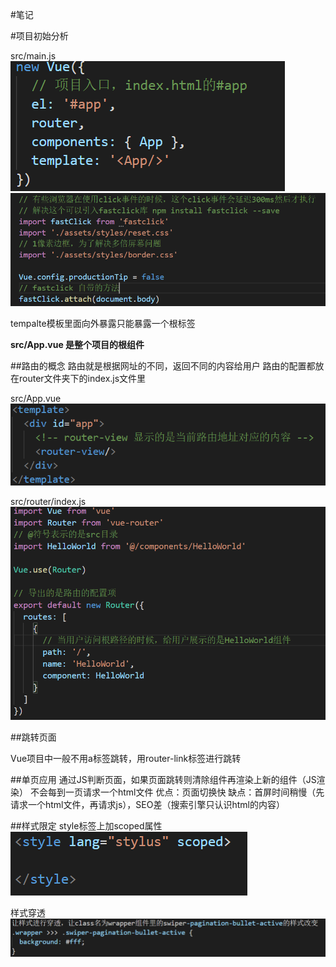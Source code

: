 #笔记

#项目初始分析

src/main.js
![](./img/3.png)
![](./img/4.png)

tempalte模板里面向外暴露只能暴露一个根标签

**src/App.vue 是整个项目的根组件**

##路由的概念
路由就是根据网址的不同，返回不同的内容给用户
路由的配置都放在router文件夹下的index.js文件里

src/App.vue
![](./img/1.png)

src/router/index.js
![](./img/2.png)

##跳转页面

Vue项目中一般不用a标签跳转，用router-link标签进行跳转

##单页应用
通过JS判断页面，如果页面跳转则清除组件再渲染上新的组件（JS渲染）
不会每到一页请求一个html文件
优点：页面切换快
缺点：首屏时间稍慢（先请求一个html文件，再请求js），SEO差（搜索引擎只认识html的内容）

##样式限定
style标签上加scoped属性
![](./img/5.png)

样式穿透
![](./img/6.png)
